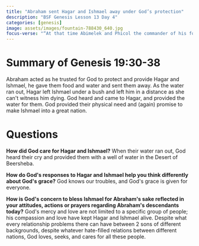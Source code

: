 ```yaml
---
title: "Abraham sent Hagar and Ishmael away under God’s protection"
description: "BSF Genesis Lesson 13 Day 4"
categories: [genesis]
image: assets/images/fountain-788430_640.jpg
focus-verse: "“At that time Abimelek and Phicol the commander of his forcessaid to Abraham, ‘God is with you in everything you do.’” – Genesis 21:22"
---
```


# Summary of Genesis 19:30-38

Abraham acted as he trusted for God to protect and provide Hagar and Ishmael, he gave them food and water and sent them away. As the water ran out, Hagar left Ishmael under a bush and left him in a distance as she can't witness him dying. God heard and came to Hagar, and provided the water for them. God provided their physical need and (again) promise to make Ishmael into a great nation.

# Questions

**How did God care for Hagar and Ishmael?** When their water ran out, God heard their cry and provided them with a well of water in the Desert of Beersheba.

**How do God's responses to Hagar and Ishmael help you think differently about God's grace?** God knows our troubles, and God's grace is given for everyone.

**How is God's concern to bless Ishmael for Abraham's sake reflected in your attitudes, actions or prayers regarding Abraham's descendants today?** God's mercy and love are not limited to a specific group of people; his compassion and love have kept Hagar and Ishmael alive. Despite what every relationship problems there can have between 2 sons of different backgrounds, despite whatever hate-filled relations between different nations, God loves, seeks, and cares for all these people.
